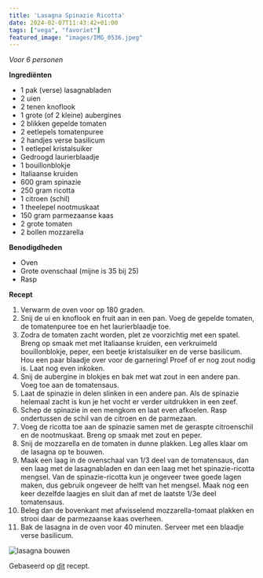 ```yaml
---
title: 'Lasagna Spinazie Ricotta'
date: 2024-02-07T11:43:42+01:00
tags: ["vega", "favoriet"]
featured_image: "images/IMG_0536.jpeg"
---
```


*Voor 6 personen*

**Ingrediënten**
- 1 pak (verse) lasagnabladen
- 2 uien
- 2 tenen knoflook
- 1 grote (of 2 kleine) aubergines
- 2 blikken gepelde tomaten
- 2 eetlepels tomatenpuree
- 2 handjes verse basilicum
- 1 eetlepel kristalsuiker
- Gedroogd laurierblaadje
- 1 bouillonblokje
- Italiaanse kruiden
- 600 gram spinazie
- 250 gram ricotta
- 1 citroen (schil)
- 1 theelepel nootmuskaat
- 150 gram parmezaanse kaas
- 2 grote tomaten
- 2 bollen mozzarella

**Benodigdheden**
- Oven
- Grote ovenschaal (mijne is 35 bij 25)
- Rasp

**Recept**
1. Verwarm de oven voor op 180 graden.
2. Snij de ui en knoflook en fruit aan in een pan. Voeg de gepelde tomaten, de tomatenpuree toe en het laurierblaadje toe.
3. Zodra de tomaten zacht worden, plet ze voorzichtig met een spatel. Breng op smaak met met Italiaanse kruiden, een verkruimeld bouillonblokje, peper, een beetje kristalsuiker en de verse basilicum. Hou een paar blaadje over voor de garnering! Proef of er nog zout nodig is. Laat nog even inkoken.
4. Snij de aubergine in blokjes en bak met wat zout in een andere pan. Voeg toe aan de tomatensaus.
4. Laat de spinazie in delen slinken in een andere pan. Als de spinazie helemaal zacht is kun je het vocht er verder uitdrukken in een zeef.
5. Schep de spinazie in een mengkom en laat even afkoelen. Rasp ondertussen de schil van de citroen en de parmezaan. 
6. Voeg de ricotta toe aan de spinazie samen met de geraspte citroenschil en de nootmuskaat. Breng op smaak met zout en peper.
7. Snij de mozzarella en de tomaten in dunne plakken. Leg alles klaar om de lasagna op te bouwen.
8. Maak een laag in de ovenschaal van 1/3 deel van de tomatensaus, dan een laag met de lasagnabladen en dan een laag met het spinazie-ricotta mengsel. Van de spinazie-ricotta kun je ongeveer twee goede lagen maken, dus gebruik ongeveer de helft van het mengsel. Maak nog een keer dezelfde laagjes en sluit dan af met de laatste 1/3e deel tomatensaus. 
9. Beleg dan de bovenkant met afwisselend mozzarella-tomaat plakken en strooi daar de parmezaanse kaas overheen.
10. Bak de lasagna in de oven voor 40 minuten. Serveer met een blaadje verse basilicum.

![lasagna bouwen](/IMG_9283.jpeg)

Gebaseerd op [dit](https://www.smakelijck.nl/recepten/hoofdgerecht/lasagne-met-spinazie-en-ricotta-/) recept.

